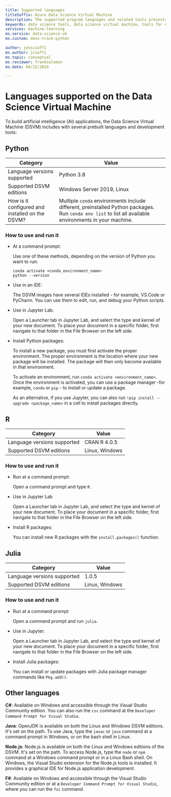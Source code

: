 ```yaml
---
title: Supported languages
titleSuffix: Azure Data Science Virtual Machine 
description: The supported program languages and related tools preinstalled on the Data Science Virtual Machine.
keywords: data science tools, data science virtual machine, tools for data science, linux data science
services: machine-learning
ms.service: data-science-vm
ms.custom: devx-track-python

author: jesscioffi
ms.author: jcioffi
ms.topic: conceptual
ms.reviewer: franksolomon
ms.date: 04/22/2024

---
```


# Languages supported on the Data Science Virtual Machine

To build artificial intelligence (AI) applications, the Data Science Virtual Machine (DSVM) includes with several prebuilt languages and development tools:

## Python

| Category | Value |
|--|--|
| Language versions supported | Python 3.8 |
| Supported DSVM editions | Windows Server 2019, Linux |
| How is it configured and installed on the DSVM? | Multiple `conda` environments include different, preinstalled Python packages. Run `conda env list` to list all available environments in your machine. |

### How to use and run it

* At a command prompt:

  Use one of these methods, depending on the version of Python you want to run:

    ```
    conda activate <conda_environment_name>
    python --version
    ```
    
* Use in an IDE:

  The DSVM images have several IDEs installed - for example, VS.Code or PyCharm. You can use them to edit, run, and debug your Python scripts.

* Use in Jupyter Lab:

  Open a Launcher tab in Jupyter Lab, and select the type and kernel of your new document. To place your document in a specific folder, first navigate to that folder in the File Browser on the left side.

* Install Python packages:

  To install a new package, you must first activate the proper environment. The proper environment is the location where your new package will be installed. The package will then only become available in that environment.

  To activate an environment, run `conda activate <environment_name>`. Once the environment is activated, you can use a package manager -for example, `conda` or `pip` - to install or update a package.

  As an alternative, if you use Jupyter, you can also run `!pip install --upgrade <package_name>` in a cell to install packages directly.

## R

| Category | Value |
|--|--|
| Language versions supported | CRAN R 4.0.5 |
| Supported DSVM editions | Linux, Windows |

### How to use and run it

* Run at a command prompt:

  Open a command prompt and type `R`.

* Use in Jupyter Lab

  Open a Launcher tab in Jupyter Lab, and select the type and kernel of your new document. To place your document in a specific folder, first navigate to that folder in the File Browser on the left side.

* Install R packages:

  You can install new R packages with the `install.packages()` function.

## Julia

| Category | Value |
| ------------- | ------------- |
| Language versions supported | 1.0.5 |
| Supported DSVM editions      | Linux, Windows     |

### How to use and run it    

* Run at a command prompt

  Open a command prompt and run `julia`.

* Use in Jupyter:

  Open a Launcher tab in Jupyter Lab, and select the type and kernel of your new document. To place your document in a specific folder, first navigate to that folder in the File Browser on the left side.

* Install Julia packages:

  You can install or update packages with Julia package manager commands like `Pkg.add()`.

## Other languages

**C#**: Available on Windows and accessible through the Visual Studio Community edition. You can also run the `csc` command at the `Developer Command Prompt for Visual Studio`.

**Java**: OpenJDK is available on both the Linux and Windows DSVM editions. It's set on the path. To use Java, type the `javac` or `java` command at a command prompt in Windows, or on the bash shell in Linux.

**Node.js**: Node.js is available on both the Linux and Windows editions of the DSVM. It's set on the path. To access Node.js, type the `node` or `npm` command at a Windows command prompt or in a Linux Bash shell. On Windows, the Visual Studio extension for the Node.js tools is installed. It provides a graphical IDE for Node.js application development.

**F#**: Available on Windows and accessible through the Visual Studio Community edition or at a `Developer Command Prompt for Visual Studio`, where you can run the `fsc` command.